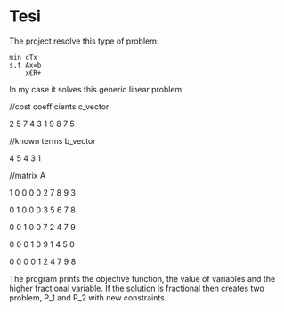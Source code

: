# Tesi
The project resolve this type of problem:

	min cTx
	s.t Ax=b
		x€R+
		
In my case it solves this generic linear problem:

//cost coefficients c_vector

2 5 7 4 3 1 9 8 7 5

//known terms b_vector

4 5 4 3 1

//matrix A

1 0 0 0 0 2 7 8 9 3

0 1 0 0 0 3 5 6 7 8

0 0 1 0 0 7 2 4 7 9

0 0 0 1 0 9 1 4 5 0

0 0 0 0 1 2 4 7 9 8

The program prints the objective function, the value of variables and the higher fractional variable.
If the solution is fractional then creates two problem, P_1 and P_2 with new constraints.

